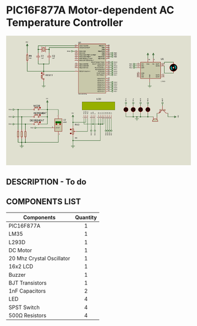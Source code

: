 # PIC16F877A Motor-dependent AC Temperature Controller
![Uploading project.png…](project.png)

## DESCRIPTION - To do

## COMPONENTS LIST
| Components     | Quantity   |
| ------------- |:--:|
| PIC16F877A | 1 |
| LM35 | 1 |
| L293D | 1 |
| DC Motor | 1 |
| 20 Mhz Crystal Oscillator | 1 | 
| 16x2 LCD | 1 |
| Buzzer | 1 |
| BJT Transistors | 1 |
| 1nF Capacitors | 2 | 
| LED | 4 |
| SPST Switch | 4 |
| 500Ω Resistors | 4 |


